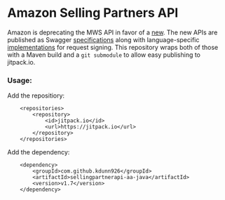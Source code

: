 # Amazon Selling Partners API

Amazon is deprecating the MWS API in favor of a [new](https://github.com/amzn/selling-partner-api-docs/blob/main/guides/en-US/developer-guide/SellingPartnerApiDeveloperGuide.md#Self-authorization). The new APIs are published as Swagger [specifications](https://github.com/amzn/selling-partner-api-models/tree/main/models) along with language-specific [implementations](https://github.com/amzn/selling-partner-api-models/tree/main/clients) for request signing. This repository wraps both of those with a Maven build and a `git submodule` to allow easy publishing to jitpack.io.

### Usage:

Add the repositiory:
```
	<repositories>
		<repository>
		    <id>jitpack.io</id>
		    <url>https://jitpack.io</url>
		</repository>
	</repositories>
```

Add the dependency:
```
	<dependency>
	    <groupId>com.github.kdunn926</groupId>
	    <artifactId>sellingpartnerapi-aa-java</artifactId>
	    <version>v1.7</version>
	</dependency>
```
